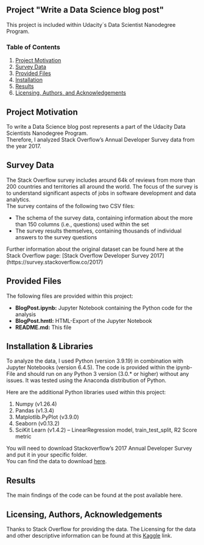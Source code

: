 ## Project "Write a Data Science blog post"

This project is included within Udacity´s Data Scientist Nanodegree Program.

### Table of Contents
 
1. [Project Motivation](#motivation)
2. [Survey Data](#surveydata)
3. [Provided Files](#files)
4. [Installation](#installation)
5. [Results](#results)
6. [Licensing, Authors, and Acknowledgements](#licensing)

## Project Motivation <a name="motivation"></a>

To write a Data Science blog post represents a part of the Udacity Data Scientists Nanodegree Program.</br> 
Therefore, I analyzed Stack Overflow’s Annual Developer Survey data from the year 2017.

## Survey Data <a name="surveydata"></a>

The Stack Overflow survey includes around 64k of reviews from more than 200 countries and territories all around the world. The focus of the survey is to understand significant aspects of jobs in software development and data analytics.</br>
The survey contains of the following two CSV files:
<ul>
  <li>The schema of the survey data, containing information about the more than 150 columns (i.e., questions) used within the set
  <li>The survey results themselves, containing thousands of individual answers to the survey questions 
</ul>
Further information about the original dataset can be found here at the Stack Overflow page: [Stack Overflow Developer Survey 2017](https://survey.stackoverflow.co/2017)

## Provided Files <a name="files"></a>

The following files are provided within this project:
<ul>
  <li><b>BlogPost.ipynb:</b> Jupyter Notebook containing the Python code for the analysis</li>
  <li><b>BlogPost.hmtl:</b> HTML-Export of the Jupyter Notebook</li>
  <li><b>README.md:</b> This file</li>
</ul>

## Installation & Libraries <a name="installation"></a>

To analyze the data, I used Python (version 3.9.19) in combination with Jupyter Notebooks (version 6.4.5). The code is provided within the ipynb-File and should run on any Python 3 version (3.0.* or higher) without any issues. It was tested using the Anaconda distribution of Python.</br>

Here are the additional Python libraries used within this project:
<ol>
  <li>Numpy (v1.26.4)</li>
  <li>Pandas (v1.3.4)</li>
  <li>Matplotlib.PyPlot (v3.9.0)</li>
  <li>Seaborn (v0.13.2)</li>
  <li>SciKit Learn (v1.4.2) – LinearRegression model, train_test_split, R2 Score metric</li>
</ol>

You will need to download Stackoverflow’s 2017 Annual Developer Survey and put it in your specific folder.</br> 
You can find the data to download [here](https://insights.stackoverflow.com/survey). </br>

## Results <a name="results"></a>

The main findings of the code can be found at the post available here.

## Licensing, Authors, Acknowledgements<a name="licensing"></a>

Thanks to Stack Overflow for providing the data. The Licensing for the data and other descriptive information can be found at this [Kaggle](https://www.kaggle.com/stackoverflow/so-survey-2017/data) link.